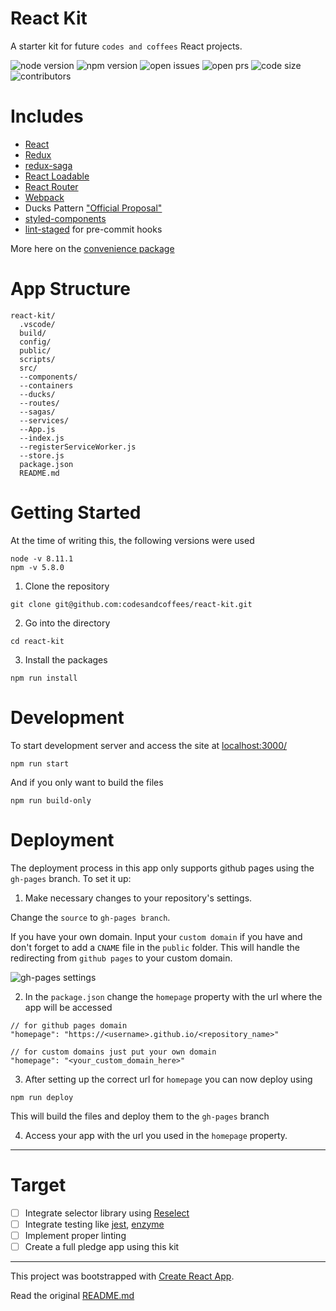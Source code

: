 # React Kit

A starter kit for future `codes and coffees` React projects.

![node version](https://img.shields.io/node/v/@codes-and-coffees/react-pkg.svg)
![npm version](https://img.shields.io/npm/v/@codes-and-coffees/react-pkg.svg)
![open issues](https://img.shields.io/github/issues/codesandcoffees/react-kit.svg)
![open prs](https://img.shields.io/github/issues-pr/codesandcoffees/react-kit.svg)
![code size](https://img.shields.io/github/languages/code-size/codesandcoffees/react-kit.svg)
![contributors](https://img.shields.io/github/contributors/codesandcoffees/react-kit.svg)

# Includes
- [React](https://github.com/facebook/react)
- [Redux](https://github.com/reactjs/redux)
- [redux-saga](https://github.com/redux-saga/redux-saga)
- [React Loadable](https://github.com/jamiebuilds/react-loadable)
- [React Router](https://github.com/ReactTraining/react-router)
- [Webpack](https://github.com/webpack/webpack)
- Ducks Pattern ["Official Proposal"](https://github.com/erikras/ducks-modular-redux)
- [styled-components](https://github.com/styled-components/styled-components)
- [lint-staged](https://github.com/okonet/lint-staged) for pre-commit hooks

More here on the [convenience package](https://github.com/codesandcoffees/react-pkg)

# App Structure
```
react-kit/
  .vscode/
  build/
  config/
  public/
  scripts/
  src/
  --components/
  --containers
  --ducks/
  --routes/
  --sagas/
  --services/
  --App.js
  --index.js
  --registerServiceWorker.js
  --store.js
  package.json
  README.md
```

# Getting Started
At the time of writing this, the following versions were used
```
node -v 8.11.1
npm -v 5.8.0
```
1. Clone the repository
```
git clone git@github.com:codesandcoffees/react-kit.git
```
2. Go into the directory
```
cd react-kit
```
3. Install the packages
```
npm run install
```

# Development
To start development server and access the site at [localhost:3000/](localhost:3000/)
```
npm run start
```

And if you only want to build the files
```
npm run build-only
```

# Deployment
The deployment process in this app only supports github pages using the `gh-pages` branch. To set it up:
1. Make necessary changes to your repository's settings.

Change the `source` to `gh-pages branch`.

If you have your own domain. Input your `custom domain` if you have and don't forget to add a `CNAME` file in the `public` folder. This will handle the redirecting from `github pages` to your custom domain.

![gh-pages settings](https://res.cloudinary.com/dfrhytey3/image/upload/v1522392328/gh-pages_rwrv32.png)

2. In the `package.json` change the `homepage` property with the url where the app will be accessed
```
// for github pages domain
"homepage": "https://<username>.github.io/<repository_name>"

// for custom domains just put your own domain
"homepage": "<your_custom_domain_here>"
```
3. After setting up the correct url for `homepage` you can now deploy using
```
npm run deploy
```
This will build the files and deploy them to the `gh-pages` branch

4. Access your app with the url you used in the `homepage` property.
---

# Target
- [ ] Integrate selector library using [Reselect](https://github.com/reactjs/reselect)
- [ ] Integrate testing like [jest](https://codesandcoffees.github.io/react-kit/#/), [enzyme](https://github.com/airbnb/enzyme)
- [ ] Implement proper linting
- [ ] Create a full pledge app using this kit

---

This project was bootstrapped with [Create React App](https://github.com/facebookincubator/create-react-app).

Read the original [README.md](/README-original.md)
